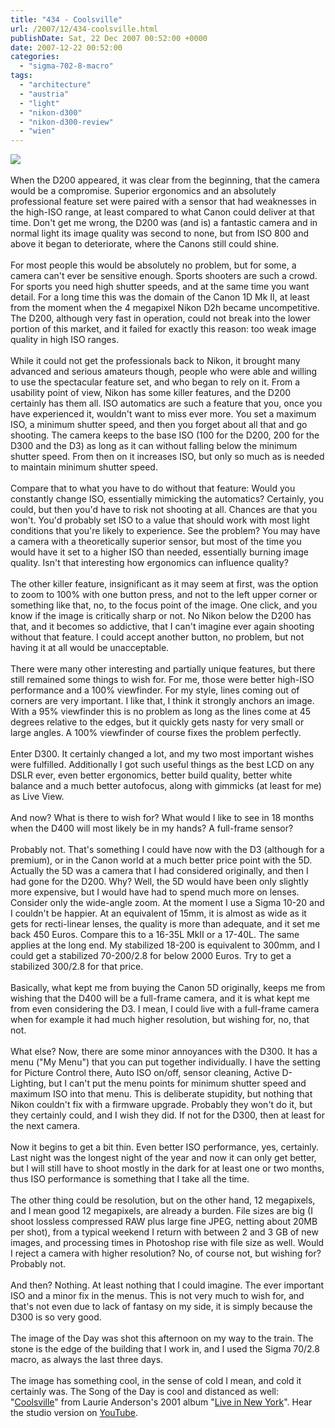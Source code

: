 ```yaml
---
title: "434 - Coolsville"
url: /2007/12/434-coolsville.html
publishDate: Sat, 22 Dec 2007 00:52:00 +0000
date: 2007-12-22 00:52:00
categories: 
  - "sigma-702-8-macro"
tags: 
  - "architecture"
  - "austria"
  - "light"
  - "nikon-d300"
  - "nikon-d300-review"
  - "wien"
---
```

<a href="https://d25zfm9zpd7gm5.cloudfront.net/1200x1200/2007/20071221_152316_ps.jpg" target="_blank"><img src="https://d25zfm9zpd7gm5.cloudfront.net/0600x0600/2007/20071221_152316_ps.jpg"/></a><br/><br/>When the D200 appeared, it was clear from the beginning, that the camera would be a compromise. Superior ergonomics and an absolutely professional feature set were paired with a sensor that had weaknesses in the high-ISO range, at least compared to what Canon could deliver at that time. Don't get me wrong, the D200 was (and is) a fantastic camera and in normal light its image quality was second to none, but from ISO 800 and above it began to deteriorate, where the Canons still could shine. <br/><br/>For most people this would be absolutely no problem, but for some, a camera can't ever be sensitive enough. Sports shooters are such a crowd. For sports you need high shutter speeds, and at the same time you want detail. For a long time this was the domain of the Canon 1D Mk II, at least from the moment when the 4 megapixel Nikon D2h became uncompetitive. The D200, although very fast in operation, could not break into the lower portion of this market, and it failed for exactly this reason: too weak image quality in high ISO ranges.<br/><br/>While it could not get the professionals back to Nikon, it brought many advanced and serious amateurs though, people who were able and willing to use the spectacular feature set, and who began to rely on it. From a usability point of view, Nikon has some killer features, and the D200 certainly has them all. ISO automatics are such a feature that you, once you have experienced it, wouldn't want to miss ever more. You set a maximum ISO, a minimum shutter speed, and then you forget about all that and go shooting. The camera keeps to the base ISO (100 for the D200, 200 for the D300 and the D3) as long as it can without falling below the minimum shutter speed. From then on it increases ISO, but only so much as is needed to maintain minimum shutter speed.<br/><br/>Compare that to what you have to do without that feature: Would you constantly change ISO, essentially mimicking the automatics? Certainly, you could, but then you'd have to risk not shooting at all. Chances are that you won't. You'd probably set ISO to a value that should work with most light conditions that you're likely to experience. See the problem? You may have a camera with a theoretically superior sensor, but most of the time you would have it set to a higher ISO than needed, essentially burning image quality. Isn't that interesting how ergonomics can influence quality?<br/><br/>The other killer feature, insignificant as it may seem at first, was the option to zoom to 100% with one button press, and not to the left upper corner or something like that, no, to the focus point of the image. One click, and you know if the image is critically sharp or not. No Nikon below the D200 has that, and it becomes so addictive, that I can't imagine ever again shooting without that feature. I could accept another button, no problem, but not having it at all would be unacceptable.<br/><br/>There were many other interesting and partially unique features, but there still remained some things to wish for. For me, those were better high-ISO performance and a 100% viewfinder. For my style, lines coming out of corners are very important. I like that, I think it strongly anchors an image. With a 95% viewfinder this is no problem as long as the lines come at 45 degrees relative to the edges, but it quickly gets nasty for very small or large angles. A 100% viewfinder of course fixes the problem perfectly.<br/><br/>Enter D300. It certainly changed a lot, and my two most important wishes were fulfilled. Additionally I got such useful things as the best LCD on any DSLR ever, even better ergonomics, better build quality, better white balance and a much better autofocus, along with gimmicks (at least for me) as Live View.<br/><br/>And now? What is there to wish for? What would I like to see in 18 months when the D400 will most likely be in my hands? A full-frame sensor? <br/><br/>Probably not. That's something I could have now with the D3 (although for a premium), or in the Canon world at a much better price point with the 5D. Actually the 5D was a camera that I had considered originally, and then I had gone for the D200. Why? Well, the 5D would have been only slightly more expensive, but I would have had to spend much more on lenses. Consider only the wide-angle zoom. At the moment I use a Sigma 10-20 and I couldn't be happier. At an equivalent of 15mm, it is almost as wide as it gets for recti-linear lenses, the quality is more than adequate, and it set me back 450 Euros. Compare this to a 16-35L MkII or a 17-40L. The same applies at the long end. My stabilized 18-200 is equivalent to 300mm, and I could get a stabilized 70-200/2.8 for below 2000 Euros. Try to get a stabilized 300/2.8 for that price.<br/><br/>Basically, what kept me from buying the Canon 5D originally, keeps me from wishing that the D400 will be a full-frame camera, and it is what kept me from even considering the D3. I mean, I could live with a full-frame camera when for example it had much higher resolution, but wishing for, no, that not.<br/><br/>What else? Now, there are some minor annoyances with the D300. It has a menu ("My Menu") that you can put together individually. I have the setting for Picture Control there, Auto ISO on/off, sensor cleaning, Active D-Lighting, but I can't put the menu points for minimum shutter speed and maximum ISO into that menu. This is deliberate stupidity, but nothing that Nikon couldn't fix with a firmware upgrade. Probably they won't do it, but they certainly could, and I wish they did. If not for the D300, then at least for the next camera.<br/><br/>Now it begins to get a bit thin. Even better ISO performance, yes, certainly. Last night was the longest night of the year and now it can only get better, but I will still have to shoot mostly in the dark for at least one or two months, thus ISO performance is something that I take all the time.<br/><br/>The other thing could be resolution, but on the other hand, 12 megapixels, and I mean good 12 megapixels, are already a burden. File sizes are big (I shoot lossless compressed RAW plus large fine JPEG, netting about 20MB per shot), from a typical weekend I return with between 2 and 3 GB of new images, and processing times in Photoshop rise with file size as well. Would I reject a camera with higher resolution? No, of course not, but wishing for? Probably not.<br/><br/>And then? Nothing. At least nothing that I could imagine. The ever important ISO and a minor fix in the menus. This is not very much to wish for, and that's not even due to lack of fantasy on my side, it is simply because the D300 is so very good.<br/><br/>The image of the Day was shot this afternoon on my way to the train. The stone is the edge of the building that I work in, and I used the Sigma 70/2.8 macro, as always the last three days.<br/><br/>The image has something cool, in the sense of cold I mean, and cold it certainly was. The Song of the Day is cool and distanced as well: "<a href="http://www.asklyrics.com/display/Laurie_Anderson/Coolsville_Lyrics/40317.htm" target="_blank">Coolsville</a>" from Laurie Anderson's 2001 album "<a href="http://www.amazon.com/Live-New-York-Laurie-Anderson/dp/samples/B0000668N9" target="_blank">Live in New York</a>". Hear the studio version on <a href="http://www.youtube.com/watch?v=bgFtJNllLhk" target="_blank">YouTube</a>.
